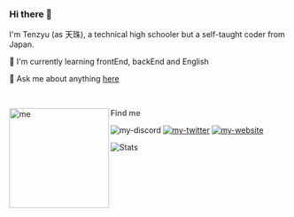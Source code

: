 ### Hi there 👋

I'm Tenzyu (as 天珠), a technical high schooler but a self-taught coder from Japan.

🌱 I'm currently learning frontEnd, backEnd and English

💬 Ask me about anything [here](https://github.com/tenzyu/tenzyu/issues)

<!-- Recently contributed to [mii-gruop](https://github.com/mii-group) and [ken-match](https://github.com/ken-match) -->

<br />

<p>
  <img width="180px" alt="me" align="left" src="https://cdn.discordapp.com/attachments/752286472383758416/757432085056192643/image0.jpg" />
</p>

> **Find me**
<p>
  <img src="https://img.shields.io/static/v1?style=flat&logo=discord&logoColor=8DA3F2&label=&labelColor=505050&color=505050&message=tenzyu%238219" alt="my-discord" />
  <a href="https://twitter.com/masudatenzyu"><img src="https://img.shields.io/static/v1?style=flat&logo=twitter&label=&labelColor=505050&color=505050&message=twitter" alt="my-twitter" /></a>
  <a href="https://tenzyu.com/"><img src="https://img.shields.io/static/v1?style=flat&logo=netlify&label=&labelColor=505050&color=505050&message=website" alt="my-website" /></a>
</p>

<img src="https://github-readme-stats.vercel.app/api/top-langs/?username=tenzyu&layout=compact" alt="Stats" style="margin-bottom:1rem" />
